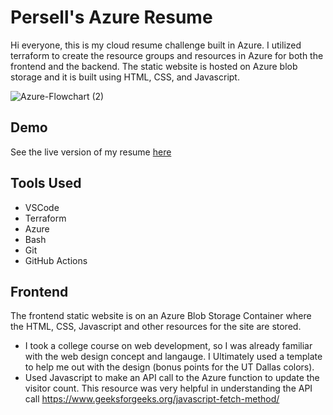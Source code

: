# Persell's Azure Resume

Hi everyone, this is my cloud resume challenge built in Azure. I utilized terraform to create the resource groups and resources in Azure for both the frontend and the backend. The static website is hosted on Azure blob storage and it is built using HTML, CSS, and Javascript.

![Azure-Flowchart (2)](https://github.com/permach-tech/Azure-Resume-Python/assets/92054692/4b8bf061-fc4a-4ab2-8f8a-d47b82842850)

## Demo

See the live version of my resume [here](https://resume.per-tech.org/)

## Tools Used
- VSCode
- Terraform
- Azure
- Bash
- Git
- GitHub Actions

## Frontend

The frontend static website is on an Azure Blob Storage Container where the HTML, CSS, Javascript and other resources for the site are stored.
- I took a college course on web development, so I was already familiar with the web design concept and langauge. I Ultimately used a template to help me out with the design (bonus points for the UT Dallas colors).
- Used Javascript to make an API call to the Azure function to update the visitor count. This resource was very helpful in understanding the API call https://www.geeksforgeeks.org/javascript-fetch-method/
